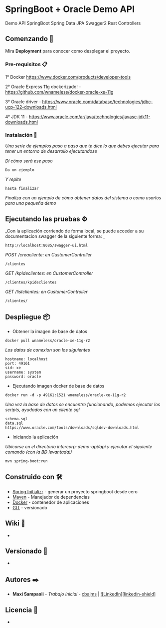 # SpringBoot + Oracle Demo API
Demo API
    SpringBoot
    Spring Data JPA
    Swagger2
    Rest Controllers

## Comenzando 🚀

Mira **Deployment** para conocer como desplegar el proyecto.


### Pre-requisitos 📋
1° Docker https://www.docker.com/products/developer-tools

2° Oracle Express 11g dockerizado! - https://github.com/wnameless/docker-oracle-xe-11g

3° Oracle driver - https://www.oracle.com/database/technologies/jdbc-ucp-122-downloads.html

4° JDK 11 - https://www.oracle.com/ar/java/technologies/javase-jdk11-downloads.html

### Instalación 🔧

_Una serie de ejemplos paso a paso que te dice lo que debes ejecutar para tener un entorno de desarrollo ejecutandose_

_Dí cómo será ese paso_

```
Da un ejemplo
```

_Y repite_

```
hasta finalizar
```

_Finaliza con un ejemplo de cómo obtener datos del sistema o como usarlos para una pequeña demo_

## Ejecutando las pruebas ⚙️
_Con la aplicación corriendo de forma local, se puede acceder a su documentacion swagger de la siguiente forma: _
```
http://localhost:8085/swagger-ui.html
```
_POST /creacliente: en CustomerController_
```
/clientes
```
_GET /kpideclientes: en CustomerController_
```
/clientes/kpideclientes
```
_GET /listclientes: en CustomerController_
```
/clientes/
```
## Despliegue 📦

- Obtener la imagen de base de datos
```
docker pull wnameless/oracle-xe-11g-r2
```
_Los datos de conexion son los siguientes_
```
hostname: localhost
port: 49161
sid: xe
username: system
password: oracle
```
- Ejecutando imagen docker de base de datos
```
docker run -d -p 49161:1521 wnameless/oracle-xe-11g-r2
```

_Una vez la base de datos se encuentre funcionando, podemos ejecutar los scripts, ayudados con un cliente sql_
```
schema.sql
data.sql
https://www.oracle.com/tools/downloads/sqldev-downloads.html
```
- Iniciando la aplicación

_Ubicarse en el directorio intercorp-demo-api/api y ejecutar el siguiente comando (con la BD levantada!)_
```
mvn spring-boot:run
```

## Construido con 🛠️


* [Spring Initializr](https://start.spring.io/) - generar un proyecto springboot desde cero
* [Maven](https://maven.apache.org/) - Manejador de dependencias
* [Docker](https://www.docker.com/get-started) - contenedor de aplicaciones
* [GIT](https://git-scm.com/downloads) - versionado

## Wiki 📖

-

## Versionado 📌

-

## Autores ✒️

* **Maxi Sampaoli** - *Trabajo Inicial* - [cbajms](https://github.com/cbajms) | [![LinkedIn][linkedin-shield]][linkedin-url]

## Licencia 📄

-

[linkedin-url]: https://www.linkedin.com/in/maxsampaoli/
